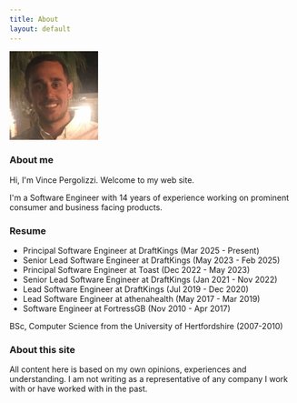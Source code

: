 ```yaml
---
title: About
layout: default
---
```


<img src="images/photo.png" alt="Photo of Vince Pergolizzi" />

### About me

Hi, I'm Vince Pergolizzi. Welcome to my web site.

I'm a Software Engineer with 14 years of experience working on prominent consumer and business facing products.

### Resume

- Principal Software Engineer at DraftKings (Mar 2025 - Present)
- Senior Lead Software Engineer at DraftKings (May 2023 - Feb 2025)
- Principal Software Engineer at Toast (Dec 2022 - May 2023)
- Senior Lead Software Engineer at DraftKings (Jan 2021 - Nov 2022)
- Lead Software Engineer at DraftKings (Jul 2019 - Dec 2020)
- Lead Software Engineer at athenahealth (May 2017 - Mar 2019)
- Software Engineer at FortressGB (Nov 2010 - Apr 2017)

BSc, Computer Science from the University of Hertfordshire (2007-2010)

### About this site

All content here is based on my own opinions, experiences and understanding. I am not writing as a representative of any company I work with or have worked with in the past.
